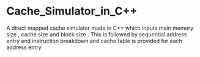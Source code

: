 # Cache_Simulator_in_C++

A direct mapped cache simulator made in C++ which inputs main memory size , cache size and block size . This is followed by sequential address entry and instruction breakdown and cache table is provided for each address entry
